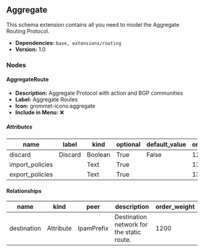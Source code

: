 ## Aggregate

This schema extension contains all you need to model the Aggregate Routing Protocol.

- **Dependencies:** `base, extensions/routing`
- **Version:** 1.0

### Nodes

#### AggregateRoute

- **Description:** Aggregate Protocol with action and BGP communities
- **Label:** Aggregate Routes
- **Icon:** grommet-icons:aggregate
- **Include in Menu:** ❌

##### Attributes

| name | label | kind | optional | default_value | order_weight |
| ---- | ----- | ---- | -------- | ------------- | ------------ |
| discard | Discard | Boolean | True | False | 1275 |
| import\_policies |  | Text | True |  | 1300 |
| export\_policies |  | Text | True |  | 1350 |

#### Relationships

| name | kind | peer | description | order_weight |
| ---- | ---- | ---- | ----------- | ------------ |
| destination | Attribute | IpamPrefix | Destination network for the static route\. | 1200 |
